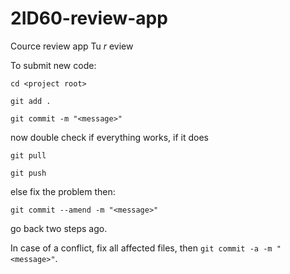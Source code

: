 # 2ID60-review-app

Cource review app Tu _r_ eview

To submit new code:

`cd <project root>`

`git add .`

`git commit -m "<message>"`

now double check if everything works, if it does

`git pull`

`git push`

else fix the problem then:

`git commit --amend -m "<message>"`

go back two steps ago.

In case of a conflict, fix all affected files, then `git commit -a -m "<message>"`.
